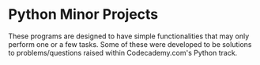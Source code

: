 # Python Minor Projects
These programs are designed to have simple functionalities that may only perform one or a few tasks. Some of these were developed to be solutions to problems/questions raised within Codecademy.com's Python track.